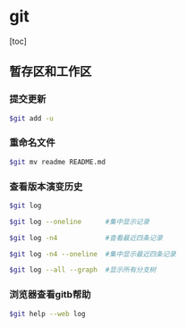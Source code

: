 # git

[toc]

## 暂存区和工作区

### 提交更新

```bash
$git add -u
```

### 重命名文件

```bash
$git mv readme README.md
```

### 查看版本演变历史

```bash
$git log

$git log --oneline		#集中显示记录

$git log -n4			#查看最近四条记录

$git log -n4 --oneline	#集中显示最近四条记录

$git log --all --graph	#显示所有分支树

```

### 浏览器查看gitb帮助

```bash
$git help --web log
```

